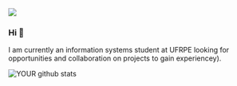 <img src="https://github.com/pr2tik1/pr2tik1/blob/master/IMAGE-NAME">

### Hi 👋
I am currently an information systems student at UFRPE looking for opportunities and collaboration on projects to gain experiencey).

![YOUR github stats](https://github-readme-stats.vercel.app/api?username=USERNAME)
